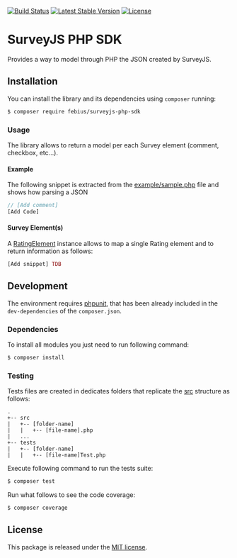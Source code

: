 [![Build Status](https://travis-ci.org/febius/surveyjs-php-sdk.svg?branch=master)](https://travis-ci.org/febius/surveyjs-php-sdk)
[![Latest Stable Version](https://poser.pugx.org/febius/surveyjs-php-sdk/v/stable)](https://packagist.org/packages/febius/surveyjs-php-sdk)
[![License](https://poser.pugx.org/febius/surveyjs-php-sdk/license)](https://packagist.org/packages/febius/surveyjs-php-sdk)

# SurveyJS PHP SDK
Provides a way to model through PHP the JSON created by SurveyJS.

## Installation
You can install the library and its dependencies using `composer` running:
```sh
$ composer require febius/surveyjs-php-sdk
```

### Usage
The library allows to return a model per each Survey element (comment, checkbox, etc...).

#### Example
The following snippet is extracted from the
[example/sample.php](https://github.com/febius/surveyjs-php-sdk/blob/master/example/sample.php)
file and shows how parsing a JSON

```php
// [Add comment]
[Add Code]
```

#### Survey Element(s)
A [RatingElement](https://github.com/febius/surveyjs-php-sdk/blob/master/src/Model/Element/RatingElement.php)
instance allows to map a single Rating element and to return information as follows:

```php
[Add snippet] TDB
```

## Development
The environment requires [phpunit](https://phpunit.de/), that has been already included in the `dev-dependencies` of the
`composer.json`.

### Dependencies
To install all modules you just need to run following command:

```sh
$ composer install
```

### Testing
Tests files are created in dedicates folders that replicate the
[src](https://github.com/febius/surveyjs-php-sdk/tree/master/src) structure as follows:
```
.
+-- src
|   +-- [folder-name]
|   |   +-- [file-name].php
|   ...
+-- tests
|   +-- [folder-name]
|   |   +-- [file-name]Test.php
```

Execute following command to run the tests suite:
```sh
$ composer test
```

Run what follows to see the code coverage:
```sh
$ composer coverage
```

## License
This package is released under the [MIT license](LICENSE.md).
